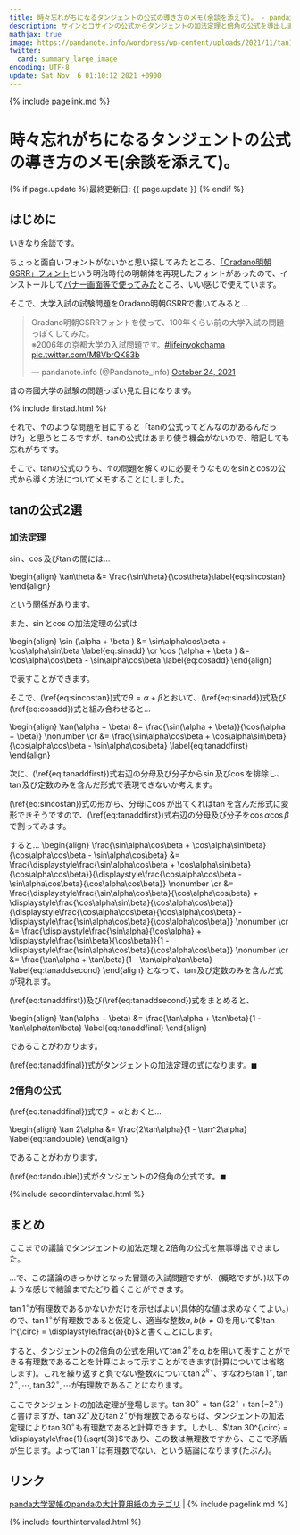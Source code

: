 ```yaml
---
title: 時々忘れがちになるタンジェントの公式の導き方のメモ(余談を添えて)。 - panda大学習帳外伝
description: サインとコサインの公式からタンジェントの加法定理と倍角の公式を導出します。
mathjax: true
image: https://pandanote.info/wordpress/wp-content/uploads/2021/11/tan1_rational_number.png
twitter: 
  card: summary_large_image
encoding: UTF-8
update: Sat Nov  6 01:10:12 2021 +0900
---
```

{% include pagelink.md %}
# 時々忘れがちになるタンジェントの公式の導き方のメモ(余談を添えて)。
{% if page.update %}最終更新日: {{ page.update }} {% endif %}
## はじめに
いきなり余談です。

ちょっと面白いフォントがないかと思い探してみたところ、[「Oradano明朝GSRR」フォント](http://www.asahi-net.or.jp/~sd5a-ucd/freefonts/Oradano-Mincho/)という明治時代の明朝体を再現したフォントがあったので、インストールして[バナー画面等で使ってみた](https://vsse.pandanote.info/)ところ、いい感じで使えています。

そこで、大学入試の試験問題をOradano明朝GSRRで書いてみると…

<blockquote class="twitter-tweet"><p lang="ja" dir="ltr">Oradano明朝GSRRフォントを使って、100年くらい前の大学入試の問題っぽくしてみた。<br>※2006年の京都大学の入試問題です。<a href="https://twitter.com/hashtag/lifeinyokohama?src=hash&amp;ref_src=twsrc%5Etfw">#lifeinyokohama</a> <a href="https://t.co/M8VbrQK83b">pic.twitter.com/M8VbrQK83b</a></p>&mdash; pandanote.info (@Pandanote_info) <a href="https://twitter.com/Pandanote_info/status/1452417042955390980?ref_src=twsrc%5Etfw">October 24, 2021</a></blockquote> <script async src="https://platform.twitter.com/widgets.js" charset="utf-8"></script>

昔の帝國大学の試験の問題っぽい見た目になります。

{% include firstad.html %}

それで、↑のような問題を目にすると「tanの公式ってどんなのがあるんだっけ?」と思うところですが、tanの公式はあまり使う機会がないので、暗記しても忘れがちです。

そこで、tanの公式のうち、↑の問題を解くのに必要そうなものをsinとcosの公式から導く方法についてメモすることにしました。

## tanの公式2選
### 加法定理
$\sin$、$\cos$及び$\tan$の間には…

\begin{align}
\tan\theta &= \frac{\sin\theta}{\cos\theta}\label{eq:sincostan}
\end{align}

という関係があります。

また、$\sin$と$\cos$の加法定理の公式は

\begin{align}
\sin (\alpha + \beta ) &= \sin\alpha\cos\beta + \cos\alpha\sin\beta \label{eq:sinadd} \cr
\cos (\alpha + \beta ) &= \cos\alpha\cos\beta - \sin\alpha\cos\beta \label{eq:cosadd}
\end{align}

で表すことができます。

そこで、(\ref{eq:sincostan})式で$\theta = \alpha + \beta$とおいて、(\ref{eq:sinadd})式及び(\ref{eq:cosadd})式と組み合わせると…

\begin{align}
\tan(\alpha + \beta) &= \frac{\sin(\alpha + \beta)}{\cos(\alpha + \beta)} \nonumber \cr
&= \frac{\sin\alpha\cos\beta + \cos\alpha\sin\beta}{\cos\alpha\cos\beta - \sin\alpha\cos\beta} \label{eq:tanaddfirst}
\end{align}

次に、(\ref{eq:tanaddfirst})式右辺の分母及び分子から$\sin$及び$\cos$を排除し、$\tan$及び定数のみを含んだ形式で表現できないか考えます。

(\ref{eq:sincostan})式の形から、分母に$\cos$が出てくれば$\tan$を含んだ形式に変形できそうですので、(\ref{eq:tanaddfirst})式右辺の分母及び分子を$\cos\alpha\cos\beta$で割ってみます。

すると…
\begin{align}
\frac{\sin\alpha\cos\beta + \cos\alpha\sin\beta}{\cos\alpha\cos\beta - \sin\alpha\cos\beta} &= \frac{\displaystyle\frac{\sin\alpha\cos\beta + \cos\alpha\sin\beta}{\cos\alpha\cos\beta}}{\displaystyle\frac{\cos\alpha\cos\beta - \sin\alpha\cos\beta}{\cos\alpha\cos\beta}} \nonumber \cr
&= \frac{\displaystyle\frac{\sin\alpha\cos\beta}{\cos\alpha\cos\beta} + \displaystyle\frac{\cos\alpha\sin\beta}{\cos\alpha\cos\beta}}{\displaystyle\frac{\cos\alpha\cos\beta}{\cos\alpha\cos\beta} - \displaystyle\frac{\sin\alpha\cos\beta}{\cos\alpha\cos\beta}} \nonumber \cr 
&= \frac{\displaystyle\frac{\sin\alpha}{\cos\alpha} + \displaystyle\frac{\sin\beta}{\cos\beta}}{1 - \displaystyle\frac{\sin\alpha\cos\beta}{\cos\alpha\cos\beta}} \nonumber \cr 
&= \frac{\tan\alpha + \tan\beta}{1 - \tan\alpha\tan\beta} \label{eq:tanaddsecond}
\end{align}
となって、$\tan$及び定数のみを含んだ式が現れます。

(\ref{eq:tanaddfirst})及び(\ref{eq:tanaddsecond})式をまとめると、

\begin{align}
\tan(\alpha + \beta) &= \frac{\tan\alpha + \tan\beta}{1 - \tan\alpha\tan\beta} \label{eq:tanaddfinal}
\end{align}

であることがわかります。

(\ref{eq:tanaddfinal})式がタンジェントの加法定理の式になります。$\blacksquare$
### 2倍角の公式
(\ref{eq:tanaddfinal})式で$\beta = \alpha$とおくと…

\begin{align}
\tan 2\alpha &= \frac{2\tan\alpha}{1 - \tan^2\alpha} \label{eq:tandouble}
\end{align}

であることがわかります。

(\ref{eq:tandouble})式がタンジェントの2倍角の公式です。$\blacksquare$

{%include secondintervalad.html %}

## まとめ
ここまでの議論でタンジェントの加法定理と2倍角の公式を無事導出できました。

…で、この議論のきっかけとなった冒頭の入試問題ですが、(概略ですが、)以下のような感じで結論までたどり着くことができます。

$\tan 1^{\circ}$が有理数であるかないかだけを示せばよい(具体的な値は求めなくてよい。)ので、$\tan 1^{\circ}$が有理数であると仮定し、適当な整数$a,b(b \neq 0)$を用いて$\tan 1^{\circ} = \displaystyle\frac{a}{b}$と書くことにします。

すると、タンジェントの2倍角の公式を用いて$\tan 2^{\circ}$を$a,b$を用いて表すことができる有理数であることを計算によって示すことができます(計算については省略します)。これを繰り返すと負でない整数$k$について$\tan 2^k{}^{\circ}$、すなわち$\tan 1^{\circ}, \tan 2^{\circ}, \cdots, \tan 32^{\circ}, \cdots$が有理数であることになります。

ここでタンジェントの加法定理が登場します。$\tan 30^{\circ} = \tan (32^{\circ}+\tan (-2^{\circ}))$と書けますが、$\tan 32^{\circ}$及び$\tan 2^{\circ}$が有理数であるならば、タンジェントの加法定理により$\tan 30^{\circ}$も有理数であると計算できます。しかし、$\tan 30^{\circ} = \displaystyle\frac{1}{\sqrt{3}}$であり、この数は無理数ですから、ここで矛盾が生じます。よって$\tan 1^{\circ}$は有理数でない、という結論になります(たぶん)。

## リンク
[panda大学習帳のpandaの大計算用紙のカテゴリ](https://pandanote.info/?cat=13) \| {% include pagelink.md %}

{% include fourthintervalad.html %}
